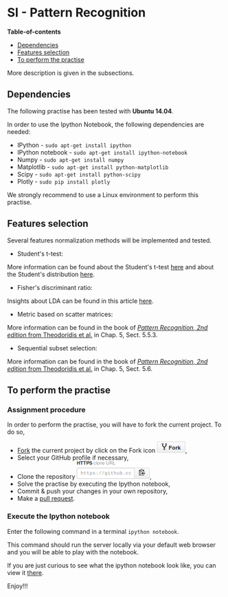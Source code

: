 # SI - Pattern Recognition

**Table-of-contents**

* [Dependencies](#dependencies)
* [Features selection](#features-selection)
* [To perform the practise](#to-perform-the-practise)

More description is given in the subsections.

## Dependencies

The following practise has been tested with **Ubuntu 14.04**.

In order to use the Ipython Notebook, the following dependencies are needed:

* IPython - `sudo apt-get install ipython`
* IPython notebook - `sudo apt-get install ipython-notebook`
* Numpy - `sudo apt-get install numpy`
* Matplotlib - `sudo apt-get install python-matplotlib`
* Scipy - `sudo apt-get install python-scipy`
* Plotly - `sudo pip install plotly`

We strongly recommend to use a Linux environment to perform this practise.

## Features selection

Several features normalization methods will be implemented and tested.

- Student's t-test:

More information can be found about the Student's t-test [here](http://en.wikipedia.org/wiki/Student%27s_t-test) and about the Student's distribution [here](http://en.wikipedia.org/wiki/Student%27s_t-distribution).

- Fisher's discriminant ratio:

Insights about LDA can be found in this article [here](http://faculty.ist.psu.edu/jessieli/Publications/ecmlpkdd11_qgu.pdf).

- Metric based on scatter matrices:

More information can be found in the book of [*Pattern Recognition, 2nd edition* from Theodoridis et al.](http://www.manalhelal.com/Books/F2014/Pattern%20Recognition_2003.pdf) in Chap. 5, Sect. 5.5.3.

- Sequential subset selection:

More information can be found in the book of [*Pattern Recognition, 2nd edition* from Theodoridis et al.](http://www.manalhelal.com/Books/F2014/Pattern%20Recognition_2003.pdf) in Chap. 5, Sect. 5.6.

## To perform the practise

### Assignment procedure

In order to perform the practise, you will have to fork the current project. To do so,

- [Fork](https://help.github.com/articles/fork-a-repo/) the current project by click on the Fork icon ![Do not fine the icon](./readme-images/fork-icon.png),
- Select your GitHub profile if necessary,
- Clone the repository ![Do not fine the icon](./readme-images/git-clone.png),
- Solve the practise by executing the Ipython notebook,
- Commit & push your changes in your own repository,
- Make a [pull request](https://help.github.com/articles/using-pull-requests/).

### Execute the Ipython notebook

Enter the following command in a terminal `ipython notebook`.

This command should run the server locally via your default web browser and you will be able to play with the notebook.

If you are just curious to see what the ipython notebook look like, you can view it [there](http://nbviewer.ipython.org/github/ViBOT-Erasmus/B31XI-SI-Features-Normalisation/blob/master/features-normalisation.ipynb).

Enjoy!!!

